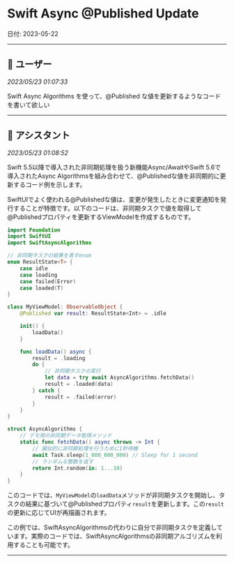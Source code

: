 # Swift Async @Published Update

日付: 2023-05-22

---

## 👤 ユーザー
*2023/05/23 01:07:33*

Swift Async Algorithms を使って、@Published な値を更新するようなコードを書いて欲しい

---

## 🤖 アシスタント
*2023/05/23 01:08:52*

Swift 5.5以降で導入された非同期処理を扱う新機能Async/AwaitやSwift 5.6で導入されたAsync Algorithmsを組み合わせて、@Publishedな値を非同期的に更新するコード例を示します。

SwiftUIでよく使われる@Publishedな値は、変更が発生したときに変更通知を発行することが特徴です。以下のコードは、非同期タスクで値を取得して@Publishedプロパティを更新するViewModelを作成するものです。

```swift
import Foundation
import SwiftUI
import SwiftAsyncAlgorithms

// 非同期タスクの結果を表すenum
enum ResultState<T> {
    case idle
    case loading
    case failed(Error)
    case loaded(T)
}

class MyViewModel: ObservableObject {
    @Published var result: ResultState<Int> = .idle

    init() {
        loadData()
    }

    func loadData() async {
        result = .loading
        do {
            // 非同期タスクの実行
            let data = try await AsyncAlgorithms.fetchData()
            result = .loaded(data)
        } catch {
            result = .failed(error)
        }
    }
}

struct AsyncAlgorithms {
    // デモ用の非同期データ取得メソッド
    static func fetchData() async throws -> Int {
        // 擬似的に非同期処理を行うために1秒待機
        await Task.sleep(1_000_000_000) // Sleep for 1 second
        // ランダムな整数を返す
        return Int.random(in: 1...10)
    }
}
```

このコードでは、`MyViewModel`の`loadData`メソッドが非同期タスクを開始し、タスクの結果に基づいて@Publishedプロパティ`result`を更新します。この`result`の更新に応じてUIが再描画されます。

この例では、SwiftAsyncAlgorithmsの代わりに自分で非同期タスクを定義しています。実際のコードでは、SwiftAsyncAlgorithmsの非同期アルゴリズムを利用することも可能です。

---
